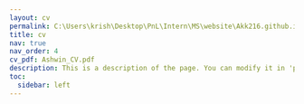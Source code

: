 ```yaml
---
layout: cv
permalink: C:\Users\krish\Desktop\PnL\Intern\MS\website\Akk216.github.io\Ashwin_Resume.pdf
title: cv
nav: true
nav_order: 4
cv_pdf: Ashwin_CV.pdf
description: This is a description of the page. You can modify it in 'pages/_cv.md'. You can also change or remove the top pdf download button.
toc:
  sidebar: left
---
```

